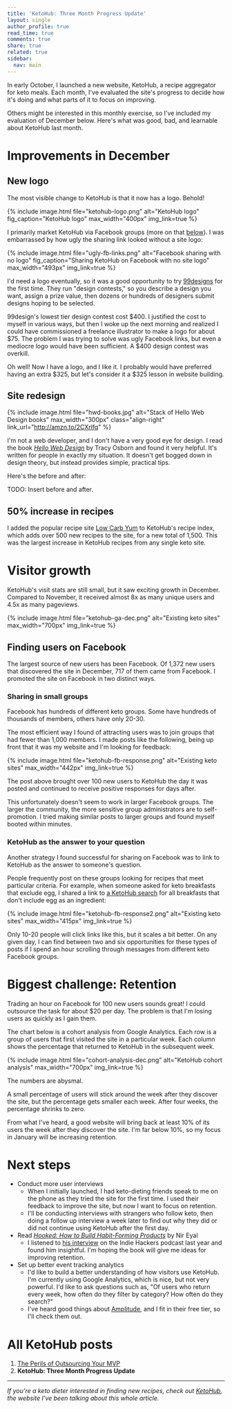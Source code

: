 ```yaml
---
title: 'KetoHub: Three Month Progress Update'
layout: single
author_profile: true
read_time: true
comments: true
share: true
related: true
sidebar:
  nav: main
---
```


In early October, I launched a new website, KetoHub, a recipe aggregator for keto meals. Each month, I've evaluated the site's progress to decide how it's doing and what parts of it to focus on improving.

Others might be interested in this monthly exercise, so I've included my evaluation of December below. Here's what was good, bad, and learnable about KetoHub last month.

# Improvements in December

## New logo

The most visible change to KetoHub is that it now has a logo. Behold!

{% include image.html file="ketohub-logo.png" alt="KetoHub logo" fig_caption="KetoHub logo" max_width="400px" img_link=true %}

I primarily market KetoHub via Facebook groups (more on that [below](#finding-users-on-facebook)). I was embarrassed by how ugly the sharing link looked without a site logo:

{% include image.html file="ugly-fb-links.png" alt="Facebook sharing with no logo" fig_caption="Sharing KetoHub on Facebook with no site logo" max_width="493px" img_link=true %}

I'd need a logo eventually, so it was a good opportunity to try [99designs](https://ninetyninedesigns.7eer.net/c/1189252/185967/3172) for the first time. They run "design contests," so you describe a design you want, assign a prize value, then dozens or hundreds of designers submit designs hoping to be selected.

99design's lowest tier design contest cost $400. I justified the cost to myself in various ways, but then I woke up the next morning and realized I could have commissioned a freelance illustrator to make a logo for about $75. The problem I was trying to solve was ugly Facebook links, but even a mediocre logo would have been sufficient. A $400 design contest was overkill.

Oh well! Now I have a logo, and I like it. I probably would have preferred having an extra $325, but let's consider it a $325 lesson in website building.

## Site redesign

{% include image.html file="hwd-books.jpg" alt="Stack of Hello Web Design books" max_width="300px" class="align-right" link_url="http://amzn.to/2CXrlfq" %}

I'm not a web developer, and I don't have a very good eye for design. I read the book [*Hello Web Design*](http://amzn.to/2CXrlfq) by Tracy Osborn and found it very helpful. It's written for people in exactly my situation. It doesn't get bogged down in design theory, but instead provides simple, practical tips.

Here's the before and after:

TODO: Insert before and after.

## 50% increase in recipes

I added the popular recipe site [Low Carb Yum]( https://lowcarbyum.com/) to KetoHub's recipe index, which adds over 500 new recipes to the site, for a new total of 1,500. This was the largest increase in KetoHub recipes from any single keto site.

# Visitor growth

KetoHub's visit stats are still small, but it saw exciting growth in December. Compared to November, it received almost 8x as many unique users and 4.5x as many pageviews.

{% include image.html file="ketohub-ga-dec.png" alt="Existing keto sites" max_width="700px" img_link=true %}

## Finding users on Facebook

The largest source of new users has been Facebook. Of 1,372 new users that discovered the site in December, 717 of them came from Facebook. I promoted the site on Facebook in two distinct ways.

### Sharing in small groups

Facebook has hundreds of different keto groups. Some have hundreds of thousands of members, others have only 20-30.

The most efficient way I found of attracting users was to join groups that had fewer than 1,000 members. I made posts like the following, being up front that it was my website and I'm looking for feedback:

{% include image.html file="ketohub-fb-response.png" alt="Existing keto sites" max_width="442px" img_link=true %}

The post above brought over 100 new users to KetoHub the day it was posted and continued to receive positive responses for days after.

This unfortunately doesn't seem to work in larger Facebook groups. The larger the community, the more sensitive group administrators are to self-promotion. I tried making similar posts to larger groups and found myself booted within minutes.

### KetoHub as the answer to your question

Another strategy I found successful for sharing on Facebook was to link to KetoHub as the answer to someone's question.

People frequently post on these groups looking for recipes that meet particular criteria. For example, when someone asked for keto breakfasts that exclude egg, I shared a link to [a KetoHub search](https://ketohub.io/?category=breakfast&q=-egg) for all breakfasts that don't include egg as an ingredient:

{% include image.html file="ketohub-fb-response2.png" alt="Existing keto sites" max_width="415px" img_link=true %}

Only 10-20 people will click links like this, but it scales a bit better. On any given day, I can find between two and six opportunities for these types of posts if I spend an hour scrolling through messages from different keto Facebook groups.

# Biggest challenge: Retention

Trading an hour on Facebook for 100 new users sounds great! I could outsource the task for about $20 per day. The problem is that I'm losing users as quickly as I gain them.

The chart below is a cohort analysis from Google Analytics. Each row is a group of users that first visited the site in a particular week. Each column  shows the percentage that returned to KetoHub in the subsequent week.

{% include image.html file="cohort-analysis-dec.png" alt="KetoHub cohort analysis" max_width="700px" img_link=true %}

The numbers are abysmal.

A small percentage of users will stick around the week after they discover the site, but the percentage gets smaller each week. After four weeks, the percentage shrinks to zero.

From what I've heard, a good website will bring back at least 10% of its users the week after they discover the site. I'm far below 10%, so my focus in January will be increasing retention.

# Next steps

* Conduct more user interviews
  * When I initially launched, I had keto-dieting friends speak to me on the phone as they tried the site for the first time. I used their feedback to improve the site, but now I want to focus on retention.
  * I'll be conducting interviews with strangers who follow keto, then doing a follow up interview a week later to find out why they did or did not continue using KetoHub after the first day.
* Read [*Hooked: How to Build Habit-Forming Products*](http://amzn.to/2EZLzFZ) by Nir Eyal
  * I listened to [his interview](https://www.indiehackers.com/podcast/023-nir-eyal-of-hooked) on the Indie Hackers podcast last year and found him insightful. I'm hoping the book will give me ideas for improving retention.
* Set up better event tracking analytics
  * I'd like to build a better understanding of how visitors use KetoHub. I'm currently using Google Analytics, which is nice, but not very powerful. I'd like to ask questions such as, "Of users who return every week, how often do they filter by category? How often do they search?"
  * I've heard good things about [Amplitude](https://amplitude.com/), and I fit in their free tier, so I'll check them out.

# All KetoHub posts

1. [The Perils of Outsourcing Your MVP](/outsourcing-mvp/)
2. **KetoHub: Three Month Progress Update**


---
*If you're a keto dieter interested in finding new recipes, check out [KetoHub](https://ketohub.io), the website I've been talking about this whole article.*